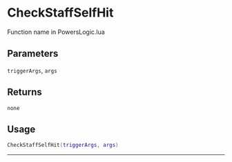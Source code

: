 # CheckStaffSelfHit
Function name in PowersLogic.lua
## Parameters
`triggerArgs`, `args`
## Returns
`none`
## Usage
```lua
CheckStaffSelfHit(triggerArgs, args)
```
---
